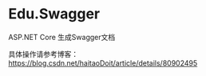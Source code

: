 # Edu.Swagger
ASP.NET Core 生成Swagger文档

具体操作请参考博客：https://blog.csdn.net/haitaoDoit/article/details/80902495
